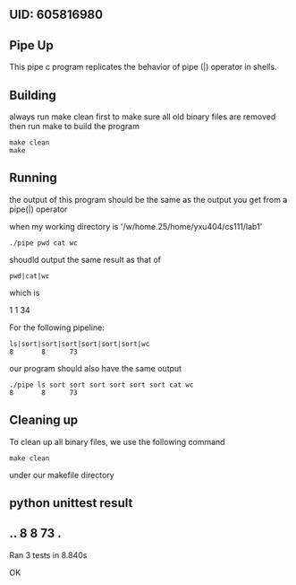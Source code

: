 ## UID: 605816980

## Pipe Up

This pipe c program replicates the behavior of pipe (|) operator in shells.

## Building
always run make clean first to make sure all old binary files are removed
then run make to build the program

```shell
make clean
make
```


## Running

the output of this program should be the same as the output you get from a pipe(|) operator

when my working directory is '/w/home.25/home/yxu404/cs111/lab1'
```shell
./pipe pwd cat wc
```
shoudld output the same result as that of
```shell
pwd|cat|wc
```
which is

1       1      34

For the following pipeline:
```shell
ls|sort|sort|sort|sort|sort|sort|wc
8       8      73
```
our program should also have the same output
```shell
./pipe ls sort sort sort sort sort sort cat wc
8       8      73
```



## Cleaning up

To clean up all binary files, we use the following command
```shell
make clean
```
under our makefile directory

## python unittest result

..      8       8      73
.
----------------------------------------------------------------------
Ran 3 tests in 8.840s

OK